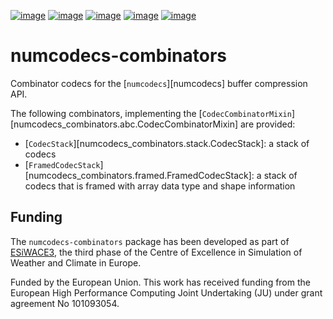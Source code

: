[![image](https://img.shields.io/github/actions/workflow/status/juntyr/numcodecs-combinators/ci.yml?branch=main)](https://github.com/juntyr/numcodecs-combinators/actions/workflows/ci.yml?query=branch%3Amain)
[![image](https://img.shields.io/pypi/v/numcodecs-combinators.svg)](https://pypi.python.org/pypi/numcodecs-combinators)
[![image](https://img.shields.io/pypi/l/numcodecs-combinators.svg)](https://github.com/juntyr/numcodecs-combinators/blob/main/LICENSE)
[![image](https://img.shields.io/pypi/pyversions/numcodecs-combinators.svg)](https://pypi.python.org/pypi/numcodecs-combinators)
[![image](https://readthedocs.org/projects/numcodecs-combinators/badge/?version=latest)](https://numcodecs-combinators.readthedocs.io/en/latest/?badge=latest)

# numcodecs-combinators

Combinator codecs for the [`numcodecs`][numcodecs] buffer compression API.

The following combinators, implementing the [`CodecCombinatorMixin`][numcodecs_combinators.abc.CodecCombinatorMixin] are provided:

- [`CodecStack`][numcodecs_combinators.stack.CodecStack]: a stack of codecs
- [`FramedCodecStack`][numcodecs_combinators.framed.FramedCodecStack]: a stack of codecs that is framed with array data type and shape information

## Funding

The `numcodecs-combinators` package has been developed as part of [ESiWACE3](https://www.esiwace.eu), the third phase of the Centre of Excellence in Simulation of Weather and Climate in Europe.

Funded by the European Union. This work has received funding from the European High Performance Computing Joint Undertaking (JU) under grant agreement No 101093054.
